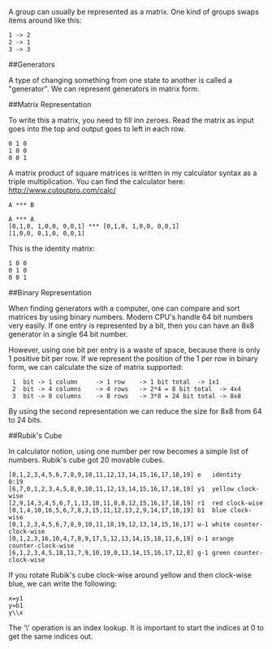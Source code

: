 A group can usually be represented as a matrix.
One kind of groups swaps items around like this:

    1 -> 2
    2 -> 1
    3 -> 3
    
##Generators

A type of changing something from one state to another is called a "generator".
We can represent generators in matrix form.

##Matrix Representation

To write this a matrix, you need to fill inn zeroes.
Read the matrix as input goes into the top and output goes to left in each row.

    0 1 0
    1 0 0
    0 0 1

A matrix product of square matrices is written in my calculator syntax as a triple multiplication.
You can find the calculator here: http://www.cutoutpro.com/calc/

    A *** B

    A *** A
    [0,1,0, 1,0,0, 0,0,1] *** [0,1,0, 1,0,0, 0,0,1]
    [1,0,0, 0,1,0, 0,0,1]
    
This is the identity matrix:

    1 0 0
    0 1 0
    0 0 1

##Binary Representation

When finding generators with a computer, one can compare and sort matrices by using binary numbers.
Modern CPU's handle 64 bit numbers very easily.
If one entry is represented by a bit, then you can have an 8x8 generator in a single 64 bit number.

However, using one bit per entry is a waste of space, because there is only 1 positive bit per row.
If we represent the position of the 1 per row in binary form,
we can calculate the size of matrix supported:

     1  bit -> 1 column     -> 1 row    -> 1 bit total  -> 1x1
     2  bit -> 4 columns    -> 4 rows   -> 2*4 = 8 bit total  -> 4x4
     3  bit -> 8 columns    -> 8 rows   -> 3*8 = 24 bit total -> 8x8

By using the second representation we can reduce the size for 8x8 from 64 to 24 bits.

##Rubik's Cube

In calculator notion, using one number per row becomes a simple list of numbers.
Rubik's cube got 20 movable cubes.

    [0,1,2,3,4,5,6,7,8,9,10,11,12,13,14,15,16,17,18,19] e   identity   0:19
    [6,7,0,1,2,3,4,5,8,9,10,11,12,13,14,15,16,17,18,19]	y1  yellow clock-wise
    [2,9,14,3,4,5,6,7,1,13,10,11,0,8,12,15,16,17,18,19]	r1  red clock-wise
    [0,1,4,10,16,5,6,7,8,3,15,11,12,13,2,9,14,17,18,19]	b1  blue clock-wise
    [0,1,2,3,4,5,6,7,8,9,10,11,18,19,12,13,14,15,16,17]	w-1 white counter-clock-wise
    [0,1,2,3,16,10,4,7,8,9,17,5,12,13,14,15,18,11,6,19]	o-1 orange counter-clock-wise
    [6,1,2,3,4,5,18,11,7,9,10,19,0,13,14,15,16,17,12,8]	g-1 green counter-clock-wise

If you rotate Rubik's cube clock-wise around yellow and then clock-wise blue, we can write the following:

    x=y1
    y=b1
    y\\x
    
The '\\' operation is an index lookup.
It is important to start the indices at 0 to get the same indices out.

